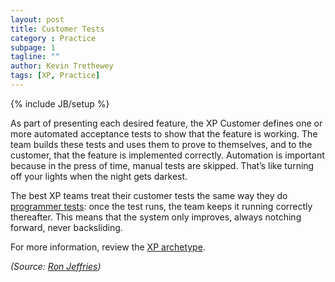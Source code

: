 ```yaml
---
layout: post
title: Customer Tests
category : Practice
subpage: 1
tagline: ""
author: Kevin Trethewey
tags: [XP, Practice]
---
```

{% include JB/setup %}

As part of presenting each desired feature, the XP Customer defines one or more automated acceptance tests to show that the feature is working. The team builds these tests and uses them to prove to themselves, and to the customer, that the feature is implemented correctly. Automation is important because in the press of time, manual tests are skipped. That’s like turning off your lights when the night gets darkest.

The best XP teams treat their customer tests the same way they do [programmer tests](/practice/TDD): once the test runs, the team keeps it running correctly thereafter. This means that the system only improves, always notching forward, never backsliding.

For more information, review the [XP archetype](/archetype/XP).

*(Source: [Ron Jeffries](http://ronjeffries.com/xprog/what-is-extreme-programming))*

